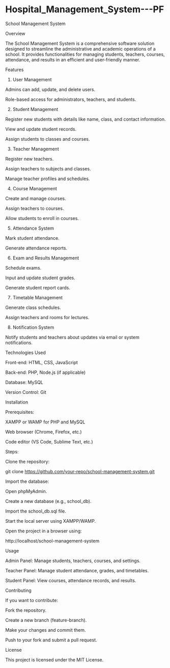 # Hospital_Management_System---PF
School Management System

Overview

The School Management System is a comprehensive software solution designed to streamline the administrative and academic operations of a school. It provides functionalities for managing students, teachers, courses, attendance, and results in an efficient and user-friendly manner.

Features

1. User Management

Admins can add, update, and delete users.

Role-based access for administrators, teachers, and students.

2. Student Management

Register new students with details like name, class, and contact information.

View and update student records.

Assign students to classes and courses.

3. Teacher Management

Register new teachers.

Assign teachers to subjects and classes.

Manage teacher profiles and schedules.

4. Course Management

Create and manage courses.

Assign teachers to courses.

Allow students to enroll in courses.

5. Attendance System

Mark student attendance.

Generate attendance reports.

6. Exam and Results Management

Schedule exams.

Input and update student grades.

Generate student report cards.

7. Timetable Management

Generate class schedules.

Assign teachers and rooms for lectures.

8. Notification System

Notify students and teachers about updates via email or system notifications.

Technologies Used

Front-end: HTML, CSS, JavaScript

Back-end: PHP, Node.js (if applicable)

Database: MySQL

Version Control: Git

Installation

Prerequisites:

XAMPP or WAMP for PHP and MySQL

Web browser (Chrome, Firefox, etc.)

Code editor (VS Code, Sublime Text, etc.)

Steps:

Clone the repository:

git clone https://github.com/your-repo/school-management-system.git

Import the database:

Open phpMyAdmin.

Create a new database (e.g., school_db).

Import the school_db.sql file.

Start the local server using XAMPP/WAMP.

Open the project in a browser using:

http://localhost/school-management-system

Usage

Admin Panel: Manage students, teachers, courses, and settings.

Teacher Panel: Manage student attendance, grades, and timetables.

Student Panel: View courses, attendance records, and results.

Contributing

If you want to contribute:

Fork the repository.

Create a new branch (feature-branch).

Make your changes and commit them.

Push to your fork and submit a pull request.

License

This project is licensed under the MIT License.
